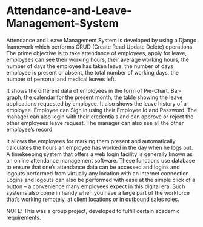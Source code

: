 # Attendance-and-Leave-Management-System


Attendance and Leave Management System is developed by using a Django framework which performs CRUD (Create Read Update Delete) operations. The prime objective is to take attendance of employees, apply for leave, employees can see their working hours, their average working hours, the number of days the employee has taken leave, the number of days employee is present or absent, the total number of working days, the number of personal and medical leaves left.

It shows the different data of employees in the form of Pie-Chart, Bar-graph, the calendar for the present month, the table showing the leave applications requested by employee. It also shows the leave history of a employee. Employee can Sign in using their Employee Id and Password. The manager can also login with their credentials and can approve or reject the other employees leave request. The manager can also see all the other employee’s record. 

It allows the employees for marking them present and automatically calculates the hours an employee has worked in the day when he logs out. A timekeeping system that offers a web login facility is generally known as an online attendance management software. These functions use database to ensure that one’s attendance data can be accessed and logins and logouts performed from virtually any location with an internet connection. Logins and logouts can also be performed with ease at the simple click of a button – a convenience many employees expect in this digital era. Such systems also come in handy when you have a large part of the workforce that’s working remotely, at client locations or in outbound sales roles.

NOTE: This was a group project, developed to fulfill certain academic requirements.
